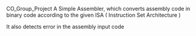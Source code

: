 CO_Group_Project
A Simple Assembler, which converts assembly code in binary code 
according to the given ISA ( Instruction Set Architecture )

It also detects error in the assembly input code
